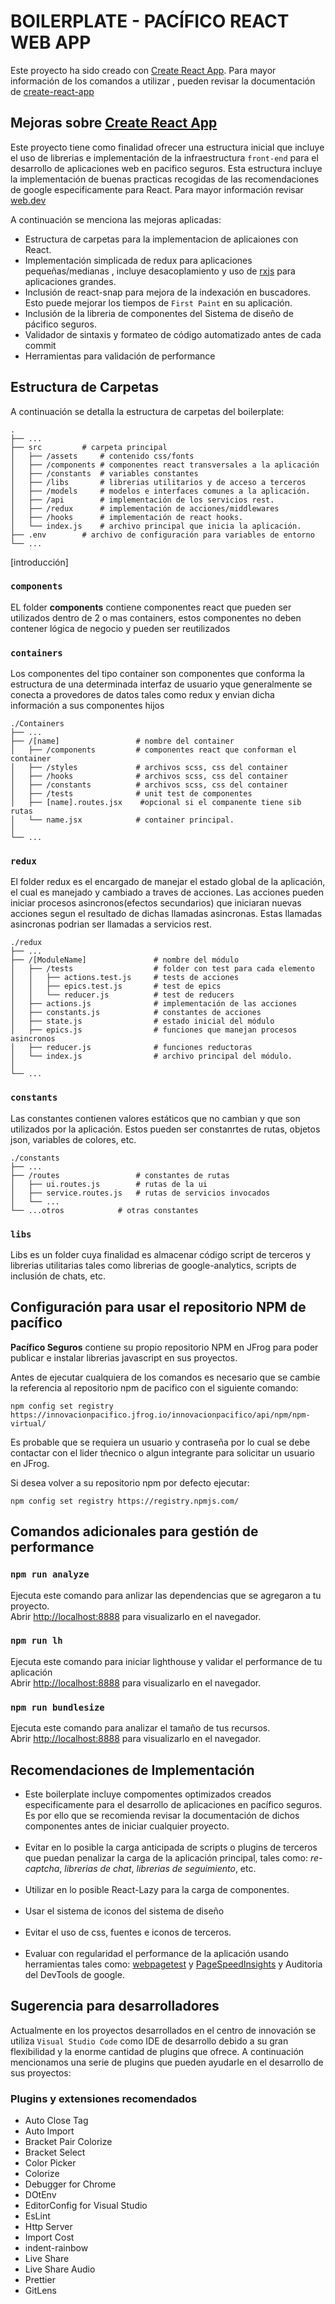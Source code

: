 # BOILERPLATE - PACÍFICO REACT WEB APP

Este proyecto ha sido creado con [Create React App](https://github.com/facebook/create-react-app). Para mayor información de los comandos a utilizar , pueden revisar la documentación de [create-react-app](./README2.md)

## Mejoras sobre [Create React App](https://github.com/facebook/create-react-app)

Este proyecto tiene como finalidad ofrecer una estructura inicial que incluye el uso de librerias e implementación de la infraestructura `front-end` para el desarrollo de aplicaciones web en pacifico seguros.
Esta estructura incluye la implementación de buenas practicas recogidas de las recomendaciones de google especificamente para React. Para mayor información revisar [web.dev](https://web.dev/react)

A continuación se menciona las mejoras aplicadas:

-   Estructura de carpetas para la implementacion de aplicaiones con React.
-   Implementación simplicada de redux para aplicaciones pequeñas/medianas , incluye desacoplamiento y uso de [rxjs](https://rxjs-dev.firebaseapp.com) para aplicaciones grandes.
-   Inclusión de react-snap para mejora de la indexación en buscadores. Esto puede mejorar los tiempos de `First Paint` en su aplicación.
-   Inclusión de la libreria de componentes del Sistema de diseño de pácifico seguros.
-   Validador de sintaxis y formateo de código automatizado antes de cada commit
-   Herramientas para validación de performance

## Estructura de Carpetas

A continuación se detalla la estructura de carpetas del boilerplate:

    .
    ├── ...
    ├── src			# carpeta principal
    │   ├── /assets		# contenido css/fonts
    │   ├── /components	# componentes react transversales a la aplicación
    │   ├── /constants	# variables constantes
    │   ├── /libs		# librerias utilitarios y de acceso a terceros
    │   ├── /models		# modelos e interfaces comunes a la aplicación.
    │   ├── /api    	# implementación de los servicios rest.
    │   ├── /redux		# implementación de acciones/middlewares
    │   ├── /hooks		# implementación de react hooks.
    │   └── index.js	# archivo principal que inicia la aplicación.
    ├── .env		# archivo de configuración para variables de entorno
    └── ...

[introducción]

### `components`

EL folder <b>components</b> contiene componentes react que pueden ser utilizados dentro de 2 o mas containers, estos componentes no deben contener lógica de negocio y pueden ser reutilizados

### `containers`

Los componentes del tipo container son componentes que conforma la estructura de una determinada interfaz de usuario yque generalmente se conecta a provedores de datos tales como redux y envian dicha información a sus componentes hijos

    ./Containers
    ├── ...
    ├── /[name]                 # nombre del container
    │   ├── /components         # componentes react que conforman el container
    │   ├── /styles             # archivos scss, css del container
    │   ├── /hooks              # archivos scss, css del container
    │   ├── /constants          # archivos scss, css del container
    │   ├── /tests              # unit test de componentes
    │   ├── [name].routes.jsx    #opcional si el companente tiene sib rutas
    │   └── name.jsx		    # container principal.
    │
    └── ...

### `redux`

El folder redux es el encargado de manejar el estado global de la aplicación, el cual es manejado y cambiado a traves de acciones. Las acciones pueden iniciar procesos asincronos(efectos secundarios) que iniciaran nuevas acciones segun el resultado de dichas llamadas asincronas. Estas llamadas asincronas podrian ser llamadas a servicios rest.

    ./redux
    ├── ...
    ├── /[ModuleName]			    # nombre del módulo
    │   ├── /tests		            # folder con test para cada elemento
    │   │   ├── actions.test.js		# tests de acciones
    │   │   ├── epics.test.js		# test de epics
    │   │   └── reducer.js			# test de reducers
    │   ├── actions.js		        # implementación de las acciones
    │   ├── constants.js		    # constantes de acciones
    │   ├── state.js		        # estado inicial del módulo
    │   ├── epics.js		        # funciones que manejan procesos asincronos
    │   ├── reducer.js		        # funciones reductoras
    │   └── index.js			    # archivo principal del módulo.
    │
    └── ...

### `constants`

Las constantes contienen valores estáticos que no cambian y que son utilizados por la aplicación. Estos pueden ser constanrtes de rutas, objetos json, variables de colores, etc.

    ./constants
    ├── ...
    ├── /routes			        # constantes de rutas
    │   ├── ui.routes.js		# rutas de la ui
    │   ├── service.routes.js	# rutas de servicios invocados
    │   └── ...
    └── ...otros			# otras constantes

### `libs`

Libs es un folder cuya finalidad es almacenar código script de terceros y librerias utilitarias tales como librerias de google-analytics, scripts de inclusión de chats, etc.

## Configuración para usar el repositorio NPM de pacífico

<b>Pacífico Seguros</b> contiene su propio repositorio NPM en JFrog para poder publicar e instalar librerias javascript en sus proyectos.

Antes de ejecutar cualquiera de los comandos es necesario que se cambie la referencia al repositorio npm de pacifico con el siguiente comando:

```
npm config set registry https://innovacionpacifico.jfrog.io/innovacionpacifico/api/npm/npm-virtual/
```

Es probable que se requiera un usuario y contraseña por lo cual se debe contactar con el lider tñecnico o algun integrante para solicitar un usuario en JFrog.

Si desea volver a su repositorio npm por defecto ejecutar:

```
npm config set registry https://registry.npmjs.com/
```

## Comandos adicionales para gestión de performance

### `npm run analyze`

Ejecuta este comando para anlizar las dependencias que se agregaron a tu proyecto.<br>
Abrir [http://localhost:8888](http://localhost:8888) para visualizarlo en el navegador.

### `npm run lh`

Ejecuta este comando para iniciar lighthouse y validar el performance de tu aplicación<br>
Abrir [http://localhost:8888](http://localhost:8888) para visualizarlo en el navegador.

### `npm run bundlesize`

Ejecuta este comando para analizar el tamaño de tus recursos.<br>
Abrir [http://localhost:8888](http://localhost:8888) para visualizarlo en el navegador.

## Recomendaciones de Implementación

-   Este boilerplate incluye compomentes optimizados creados especificamente para el desarrollo de aplicaciones en pacífico seguros. Es por ello que se recomienda revisar la documentación de dichos componentes antes de iniciar cualquier proyecto.<br/><br/>
-   Evitar en lo posible la carga anticipada de scripts o plugins de terceros que puedan penalizar la carga de la aplicación principal, tales como: _re-captcha_, _librerias de chat_, _librerias de seguimiento_, etc.<br/><br/>
-   Utilizar en lo posible React-Lazy para la carga de componentes.<br/><br/>
-   Usar el sistema de iconos del sistema de diseño<br/><br/>
-   Evitar el uso de css, fuentes e iconos de terceros.<br/><br/>
-   Evaluar con regularidad el performance de la aplicación usando herramientas tales como: [webpagetest](https://www.webpagetest.org/) y [PageSpeedInsights](https://developers.google.com/speed/pagespeed/insights/?hl=es) y Auditoria del DevTools de google.

## Sugerencia para desarrolladores

Actualmente en los proyectos desarrollados en el centro de innovación se utiliza `Visual Studio Code` como IDE de desarrollo debido a su gran flexibilidad y la enorme cantidad de plugins que ofrece. A continuación mencionamos una serie de plugins que pueden ayudarle en el desarrollo de sus proyectos:

### Plugins y extensiones recomendados

-   Auto Close Tag
-   Auto Import
-   Bracket Pair Colorize
-   Bracket Select
-   Color Picker
-   Colorize
-   Debugger for Chrome
-   DOtEnv
-   EditorConfig for Visual Studio
-   EsLint
-   Http Server
-   Import Cost
-   indent-rainbow
-   Live Share
-   Live Share Audio
-   Prettier
-   GitLens
